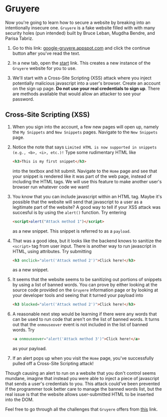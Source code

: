 # Gruyere
Now you're going to learn how to secure a website by breaking into an intentionally insecure one. `Gruyere` is a fake website filled with with many security holes (pun intended) built by Bruce Leban, Mugdha Bendre, and Parisa Tabriz. 

1. Go to this link: [google-gruyere.appspot.com](https://google-gruyere.appspot.com/) and click the continue button after you've read the text.

1. In a new tab, open the [start](https://google-gruyere.appspot.com/start) link. This creates a new instance of the `Gruyere` website for you to use.

1. We'll start with a Cross-Site Scripting (XSS) attack where you inject potentially malicious javascript into a user's browser. Create an account on the sign up page. **Do not use your real credentials to sign up**. There are methods available that would allow an attacker to see your password.

## Cross-Site Scripting (XSS)

1. When you sign into the account, a few new pages will open up, namely the `My Snippets` and `New Snippets` pages. Navigate to the `New Snippets` page.

1. Notice the note that says `Limited HTML is now supported in snippets (e.g., <b>, <i>, etc.)!` Type some rudimentary HTML like 
    ```html
    <h3>This is my first snippet</h3>
    ```
    into the textbox and hit submit. Navigate to the `Home` page and see that your snippet is rendered like it was part of the web page, instead of including the HTML tags. We will use this feature to make another user's browser run whatever code we want!

1. You know that you can include javascript within an HTML tag. Maybe it's possible that the website will send that javascript to a user as a legitimate part of the website? A good way to tell if your XSS attack was succesful is by using the ```alert()``` function. Try entering
    ```html
    <script>alert("Attack method 1")</script>
    ```
    as a new snippet. This snippet is referred to as a `payload`.

1. That was a good idea, but it looks like the backend knows to sanitize the ```<script>``` tag from user input. There is another way to run javascript in HTML, using attributes. Try submitting
    ```html
    <h3 onclick="alert('Attack method 2')">Click here!</h3>
    ```
    as a new snippet.

1. It seems that the website seems to be sanitizing out portions of snippets by using a list of banned words. You can prove by either looking at the source code provided on the `Gruyere` information page or by looking at your developer tools and seeing that it turned your payload into 
    ```html
    <h3 blocked="alert('Attack method 2')">Click here!</h3>
    ```
1. A reasonable next step would be learning if there were any words that can be used to run code that aren't on the list of banned words. It turns out that the `onmouseover` event is not included in the list of banned words. Try
    ```html
    <a onmouseover="alert('Attack method 3')">Click here!</a>
    ```
    as your payload.
1. If an alert pops up when you visit the `Home` page, you've successfully pulled off a Cross-Site Scripting attack! 

Though causing an alert to run on a website that you don't control seems mundane, imagine that instead you were able to inject a piece of javascript that sends a user's credentials to you. This attack could've been prevented if the programmer took better care to manage the banned words list, but the real issue is that the website allows user-submitted HTML to be inserted into the DOM.

Feel free to go through all the challenges that `Gruyere` offers from [this](https://google-gruyere.appspot.com/#0__hackers) link. 